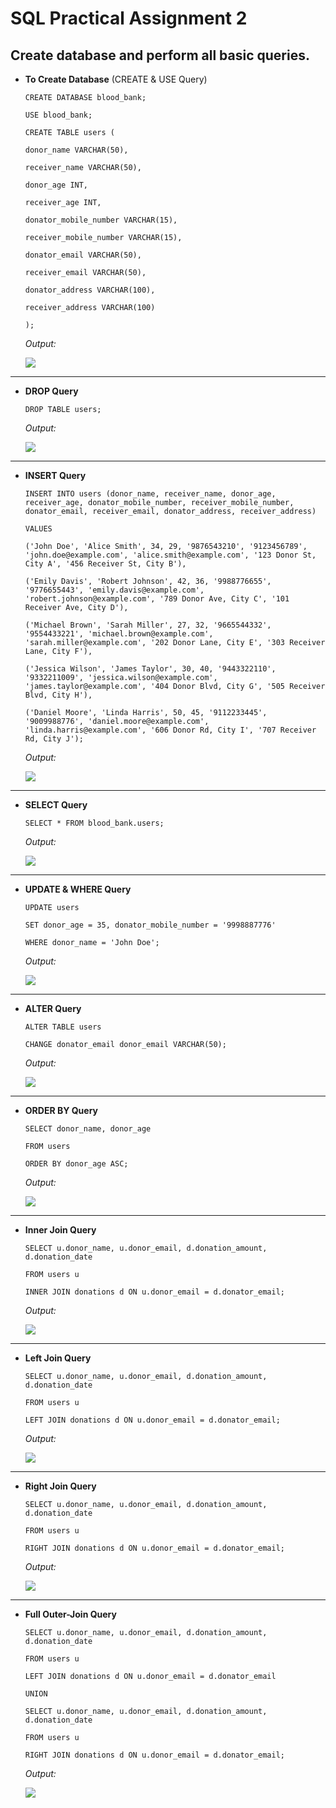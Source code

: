 # SQL Practical Assignment 2

## Create database and perform all basic queries.

- **To Create Database** (CREATE & USE Query)

  `CREATE DATABASE blood_bank;`
  
  `USE blood_bank;`
  
  `CREATE TABLE users (`
  
    `donor_name VARCHAR(50),`

    `receiver_name VARCHAR(50),`

    `donor_age INT,`

    `receiver_age INT,`

    `donator_mobile_number VARCHAR(15),`

    `receiver_mobile_number VARCHAR(15),`

    `donator_email VARCHAR(50),`

    `receiver_email VARCHAR(50),`

    `donator_address VARCHAR(100),`

    `receiver_address VARCHAR(100)`
  
    `);`
  
  
  *Output:*

  <img src="output_images/2_create_table.png">

---

- **DROP Query**

  `DROP TABLE users;`
  
  *Output:*
  
  <img src="output_images/3_drop_table.png">

---
  
- **INSERT Query**

  `INSERT INTO users (donor_name, receiver_name, donor_age, receiver_age, donator_mobile_number, receiver_mobile_number, donator_email, receiver_email, donator_address, receiver_address)`
  
  `VALUES`
  
  `('John Doe', 'Alice Smith', 34, 29, '9876543210', '9123456789', 'john.doe@example.com', 'alice.smith@example.com', '123 Donor St, City A', '456 Receiver St, City B'),`
  
  `('Emily Davis', 'Robert Johnson', 42, 36, '9988776655', '9776655443', 'emily.davis@example.com', 'robert.johnson@example.com', '789 Donor Ave, City C', '101 Receiver Ave, City D'),`
  
  `('Michael Brown', 'Sarah Miller', 27, 32, '9665544332', '9554433221', 'michael.brown@example.com', 'sarah.miller@example.com', '202 Donor Lane, City E', '303 Receiver Lane, City F'),`
  
  `('Jessica Wilson', 'James Taylor', 30, 40, '9443322110', '9332211009', 'jessica.wilson@example.com', 'james.taylor@example.com', '404 Donor Blvd, City G', '505 Receiver Blvd, City H'),`
  
  `('Daniel Moore', 'Linda Harris', 50, 45, '9112233445', '9009988776', 'daniel.moore@example.com', 'linda.harris@example.com', '606 Donor Rd, City I', '707 Receiver Rd, City J');`
  
  
  
  *Output:*
  
  <img src="output_images/4_insert.png">

---

- **SELECT Query**

  `SELECT * FROM blood_bank.users;`
  
  *Output:*
  
  <img src="output_images/5_Select.png">

---

- **UPDATE & WHERE Query**

  `UPDATE users`
  
  `SET donor_age = 35, donator_mobile_number = '9998887776'`
  
  `WHERE donor_name = 'John Doe';`
  
  *Output:*
  
  <img src="output_images/6_UPDATE.png">

---

- **ALTER Query**

  `ALTER TABLE users`
  
  `CHANGE donator_email donor_email VARCHAR(50);`
  
  *Output:*
  
  <img src="output_images/7_alter.png">

---

- **ORDER BY Query**

  `SELECT donor_name, donor_age`
  
  `FROM users`
  
  `ORDER BY donor_age ASC;`
  
  *Output:*
  
  <img src="output_images/8_order_by.png">

---

- **Inner Join Query**

  `SELECT u.donor_name, u.donor_email, d.donation_amount, d.donation_date`
  
  `FROM users u`
  
  `INNER JOIN donations d ON u.donor_email = d.donator_email;`  
  
  *Output:*
  
  <img src="output_images/9_inner_join.png">
---

- **Left Join Query**

  `SELECT u.donor_name, u.donor_email, d.donation_amount, d.donation_date`
  
  `FROM users u`
  
  `LEFT JOIN donations d ON u.donor_email = d.donator_email;`
  
  *Output:*
  
  <img src="output_images/10_left_join.png">

---

- **Right Join Query**

  `SELECT u.donor_name, u.donor_email, d.donation_amount, d.donation_date`
  
  `FROM users u`
  
  `RIGHT JOIN donations d ON u.donor_email = d.donator_email;`

  *Output:*
  
  <img src="output_images/11_right_join.png">

---

- **Full Outer-Join Query**

  `SELECT u.donor_name, u.donor_email, d.donation_amount, d.donation_date`
  
  `FROM users u`
  
  `LEFT JOIN donations d ON u.donor_email = d.donator_email`
  
  `UNION`
  
  `SELECT u.donor_name, u.donor_email, d.donation_amount, d.donation_date`
  
  `FROM users u`
  
  `RIGHT JOIN donations d ON u.donor_email = d.donator_email;`
 
  
  *Output:*
  
  <img src="output_images/12_full_outer.png">
